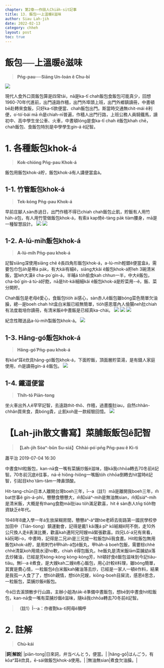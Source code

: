 ```yaml
---
chapter: 第2章——作田人Chia̍h-si̍t記事
title: 13. 飯包──上溫暖ê滋味
author: Siau Lah-jih
date: 2022-02-13
category: chheh
layout: post
toc: true
---
```


# 飯包──上溫暖ê滋味
> **Pn̄g-pau──Siāng Un-loán ê Chu-bī**

![](../too5/10/10-5-3.飯包觳仔卓瓊幸.jpg)

現代人食外口買飯包算是四常tāi，nā是ka-tī chah飯包食飯包可能真少，回想1960-70年代進前，出門遠路作穡，出門外埠頭上班，出門外鄉鎮讀冊，中晝頓bē赴轉來食飯，只好ka-tī款便當、chah飯包出門。斯當時交通無chit-mái ê利便，o͘-tó͘-bái mā m̄是chiah-nī普遍，作穡人出門行路，上班公務人員騎鐵馬，讀初中、高中學生坐公車、火車，中晝頓lóng是食ka-tī chah ê飯包khah chē，chah飯包、食飯包特別是中學學生gín-á ê記智。

# 1. 各種飯包khok-á
>**Kok-chióng Pn̄g-pau Khok-á**
  
飯包用飯包khok-á貯，飯包khok-á有人講便當盒á。

## 1-1. 竹管飯包khok-á
>**Tek-kóng Pn̄g-pau Khok-á**
  
早前庄腳人sàn赤過日，出門作穡不得已chiah chah飯包止飢，貯飯有人用竹ha̍h-á包，有人用竹管做飯包khok-á，有索á kap倚ē-tàng pa̍k tiàm腰身，mā是一種智慧設計。
![](../too5/10/10-5-1.飯包觳仔竹.jpg)
![](../too5/10/10-5-1a.飯包觳仔竹.jpg)

## 1-2. A-lú-mih飯包khok-á
>**A-lú-mih Pn̄g-pau khok-á**
  
記智siāng深使用siāng chē ê長四角形飯包khok-á，a-lú-mih輕銀ê便當盒á，需要包巾包a̍h是帶á pa̍k，有大kâi有細ê，siāng大kâi ê飯包khok-á貯leh 3碗清米飯，當leh大漢ê cha-po͘ gín-á，半晡á to̍h偷食kah chhun一半，中大ê飯包，cha-bó͘ gín-á tú-á好飽，nā是hit-kâi細細kâi ê飯包khok-á是貯菜用--ê，飯、菜分開貯。

Chah飯包是老母ê愛心，食飯包tio̍h ài感心，sàn赤人ê飯包雖bóng菜色簡單欠油臊，總--是boeh chah hit盒白米飯已經無簡單，tio̍h感恩厝內人儉腸neh肚chiah有法度栽培你讀冊，有清米飯ê中晝飯是已經真ka-chài。
![](../too5/10/10-5-2.飯包觳仔卓瓊幸.jpg)
![](../too5/10/10-5-4.飯包觳仔卓瓊幸.jpg)
![](../too5/10/10-5-4a.飯包觳仔黃文本.jpg)

紀念性贈送品a-lú-mih製飯包khok-á。
![](../too5/10/10-5-5.飯包觳仔.jpg)

## 1-3. Hăng-gó͘飯包khok-á
>**Hăng-gó͘ Pn̄g-pau khok-á**

有kōaⁿ耳ê炊具hăng-gó͘飯包khok-á，下面貯飯，頂面層貯菜湯，是有錢人家庭使用，m̄是讀冊gín-á ê飯包。
![](../too5/10/10-5-6.飯包觳仔.jpg)

## 1-4. 鐵道便當
>**Thih-tō Piān-tong**

坐火車出外人ê罕罕記智，去遠路thit-thô、作穡，過晝腹肚iau，自然chhân-chhân買來食，貴bóng貴，止飢koh是一款經驗回憶。
![](../too5/10/10-5-7.台鐵便當.jpg)

# 【Lah-jih散文書寫】菜脯飯飯包ê記智
>**【Lah-jih Sòaⁿ-bûn Su-siá】Chhài-pó͘-pn̄g Pn̄g-pau ê Kì-tì**

蕭平治 2019-07-04 16:30

中晝食hit粒飯包，kan-nā食一嘴有菜脯炒飯ê滋味，隨kā我chhōa轉去70冬前ê記智。70冬前沉底ê往事，ná-ē hiông-hiông一嘴飯to̍h chhōa倒轉去hit當時ê記智，引起目kho͘ tâm-tâm一陣鼻頭酸。

Hit-tang-chūn日本人離開台灣boeh三年，ī--a（註1）mā是離開我boeh三年，m̄ bat世事ê gín-á-phí，戇戇食戇戇大，m̄知siáⁿ-mih是無油無sian，m̄知siáⁿ-mih是清米飯，大概是有thang食飽mài肚iau to̍h滿足歡喜，hit ê sàn赤人tn̄g tio̍h物資缺乏ê年代。

1948年8歲入學一年á生放屎糊房間，戇戇àⁿ-àⁿ跟tòe老師去街路第一國民學校參加田中（Tiân-tiong）鎮運動會，記得是戴1 kâi篾á pīⁿ kō͘紙糊ê阿不倒，走10外公尺換人走ê表演比賽，歡喜kah連阿兄阿嫂mā緊張歡喜。四兄Lô͘-á兄有來看，kā阮喝i-o，中晝時，記得是二兄a̍h是三兄提一粒飯包hō͘我食晝。Hit粒飯包無用飯包khok-á貯，是用刺竹ê甲ha̍h-á包ê飯丸，甲ha̍h-á boeh包飯，需要棕chhè chhè清氣koh用燒水浸ho͘軟，chiah ē得包飯丸，he飯丸是清米飯lām菜脯幼á落去炒豬油，已經是芳kòng-kòng kòng-kòng芳，hit頓好食ê飯包滋味到今記tiâu-tiâu。無ī--a ê煮食，是大嫂kah二嫂ê疼心飯包，用心計較ê料理，雖bóng簡單，其實是費心情，一粒飯包ê白米飯kah豬油落去炒，已經是一家人一頓ê作料，結果是我孤一人食了了，想tio̍h親情，想tio̍h兄嫂，kiōng-boeh目屎流，感恩ê思念，一粒飯包，菜脯炒飯ê飯包。

今á日去溪頭散步行山路，主辦小姐為ta̍k-ê準備中晝飯包，想bē到中晝食hit粒飯包，kan-nā食一嘴有菜脯炒飯ê滋味，隨kā我chhōa轉去70冬前ê記智。
>**（註1）Ī--a：作者對ka-tī阿母ê稱呼**

# 2. 註解
> **Chù-kái**

|**詞**|**解說**|
|piān-tong|日來詞，弁当べんとう，便當。|
|hăng-gó͘|はんごう，有kōaⁿ耳ê炊具，ē-sái做飯包khok-á使用。|
|無油無sian|煮食欠油臊。|
